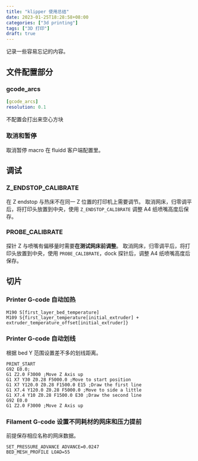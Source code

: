 ```yaml
---
title: "klipper 使用总结"
date: 2023-01-25T18:28:58+08:00
categories: ["3d printing"]
tags: ["3D 打印"]
draft: true
---
```


记录一些容易忘记的内容。

## 文件配置部分

### gcode_arcs
```yaml
[gcode_arcs]
resolution: 0.1
```
不配置会打出来空心方块

### 取消和暂停

取消暂停 macro 在 fluidd 客户端配置里。

## 调试

### Z_ENDSTOP_CALIBRATE

在 Z endstop 与热床不在同一 Z 位置的打印机上需要调节。
取消网床，归零调平后，将打印头放置到中央，使用 `Z_ENDSTOP_CALIBRATE` 调整 A4 纸喷嘴高度后保存。

### PROBE_CALIBRATE

探针 Z 与喷嘴有偏移量时需要**在测试网床前调整**。
取消网床，归零调平后，将打印头放置到中央，使用 `PROBE_CALIBRATE`，dock 探针后，调整 A4 纸喷嘴高度后保存。

## 切片

### Printer G-code 自动加热
```G-code
M190 S[first_layer_bed_temperature]
M109 S{first_layer_temperature[initial_extruder] + extruder_temperature_offset[initial_extruder]}
```

### Printer G-code 自动划线
根据 bed Y 范围设置差不多的划线距离。
```G-code
PRINT_START
G92 E0.0;
G1 Z2.0 F3000 ;Move Z Axis up
G1 X7 Y30 Z0.28 F5000.0 ;Move to start position
G1 X7 Y120.0 Z0.28 F1500.0 E15 ;Draw the first line
G1 X7.4 Y120.0 Z0.28 F5000.0 ;Move to side a little
G1 X7.4 Y10 Z0.28 F1500.0 E30 ;Draw the second line
G92 E0.0
G1 Z2.0 F3000 ;Move Z Axis up
```

### Filament G-code 设置不同耗材的网床和压力提前
前提保存相应名称的网床数据。
```G-code
SET_PRESSURE_ADVANCE ADVANCE=0.0247
BED_MESH_PROFILE LOAD=55
```